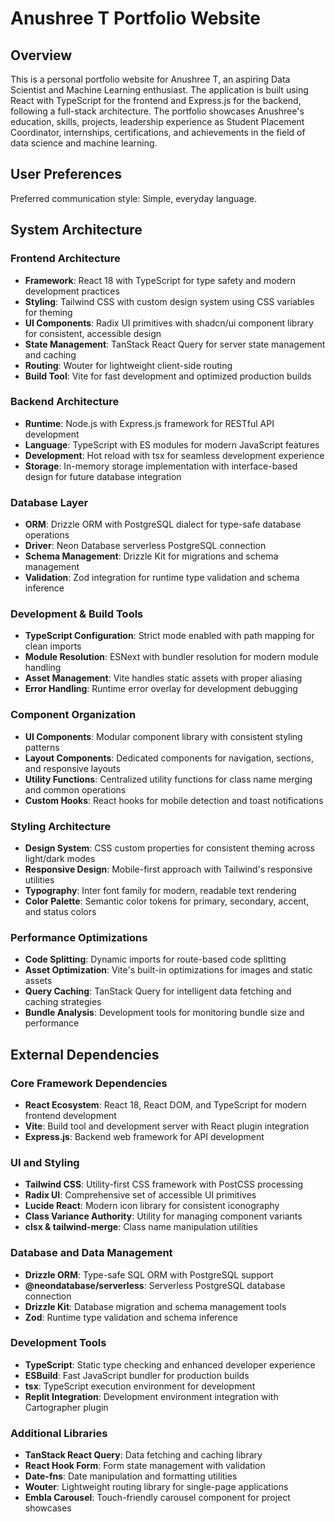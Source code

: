 # Anushree T Portfolio Website

## Overview

This is a personal portfolio website for Anushree T, an aspiring Data Scientist and Machine Learning enthusiast. The application is built using React with TypeScript for the frontend and Express.js for the backend, following a full-stack architecture. The portfolio showcases Anushree's education, skills, projects, leadership experience as Student Placement Coordinator, internships, certifications, and achievements in the field of data science and machine learning.

## User Preferences

Preferred communication style: Simple, everyday language.

## System Architecture

### Frontend Architecture
- **Framework**: React 18 with TypeScript for type safety and modern development practices
- **Styling**: Tailwind CSS with custom design system using CSS variables for theming
- **UI Components**: Radix UI primitives with shadcn/ui component library for consistent, accessible design
- **State Management**: TanStack React Query for server state management and caching
- **Routing**: Wouter for lightweight client-side routing
- **Build Tool**: Vite for fast development and optimized production builds

### Backend Architecture  
- **Runtime**: Node.js with Express.js framework for RESTful API development
- **Language**: TypeScript with ES modules for modern JavaScript features
- **Development**: Hot reload with tsx for seamless development experience
- **Storage**: In-memory storage implementation with interface-based design for future database integration

### Database Layer
- **ORM**: Drizzle ORM with PostgreSQL dialect for type-safe database operations
- **Driver**: Neon Database serverless PostgreSQL connection
- **Schema Management**: Drizzle Kit for migrations and schema management
- **Validation**: Zod integration for runtime type validation and schema inference

### Development & Build Tools
- **TypeScript Configuration**: Strict mode enabled with path mapping for clean imports
- **Module Resolution**: ESNext with bundler resolution for modern module handling
- **Asset Management**: Vite handles static assets with proper aliasing
- **Error Handling**: Runtime error overlay for development debugging

### Component Organization
- **UI Components**: Modular component library with consistent styling patterns
- **Layout Components**: Dedicated components for navigation, sections, and responsive layouts
- **Utility Functions**: Centralized utility functions for class name merging and common operations
- **Custom Hooks**: React hooks for mobile detection and toast notifications

### Styling Architecture
- **Design System**: CSS custom properties for consistent theming across light/dark modes
- **Responsive Design**: Mobile-first approach with Tailwind's responsive utilities
- **Typography**: Inter font family for modern, readable text rendering
- **Color Palette**: Semantic color tokens for primary, secondary, accent, and status colors

### Performance Optimizations
- **Code Splitting**: Dynamic imports for route-based code splitting
- **Asset Optimization**: Vite's built-in optimizations for images and static assets
- **Query Caching**: TanStack Query for intelligent data fetching and caching strategies
- **Bundle Analysis**: Development tools for monitoring bundle size and performance

## External Dependencies

### Core Framework Dependencies
- **React Ecosystem**: React 18, React DOM, and TypeScript for modern frontend development
- **Vite**: Build tool and development server with React plugin integration
- **Express.js**: Backend web framework for API development

### UI and Styling
- **Tailwind CSS**: Utility-first CSS framework with PostCSS processing
- **Radix UI**: Comprehensive set of accessible UI primitives
- **Lucide React**: Modern icon library for consistent iconography
- **Class Variance Authority**: Utility for managing component variants
- **clsx & tailwind-merge**: Class name manipulation utilities

### Database and Data Management
- **Drizzle ORM**: Type-safe SQL ORM with PostgreSQL support
- **@neondatabase/serverless**: Serverless PostgreSQL database connection
- **Drizzle Kit**: Database migration and schema management tools
- **Zod**: Runtime type validation and schema inference

### Development Tools
- **TypeScript**: Static type checking and enhanced developer experience
- **ESBuild**: Fast JavaScript bundler for production builds
- **tsx**: TypeScript execution environment for development
- **Replit Integration**: Development environment integration with Cartographer plugin

### Additional Libraries
- **TanStack React Query**: Data fetching and caching library
- **React Hook Form**: Form state management with validation
- **Date-fns**: Date manipulation and formatting utilities
- **Wouter**: Lightweight routing library for single-page applications
- **Embla Carousel**: Touch-friendly carousel component for project showcases